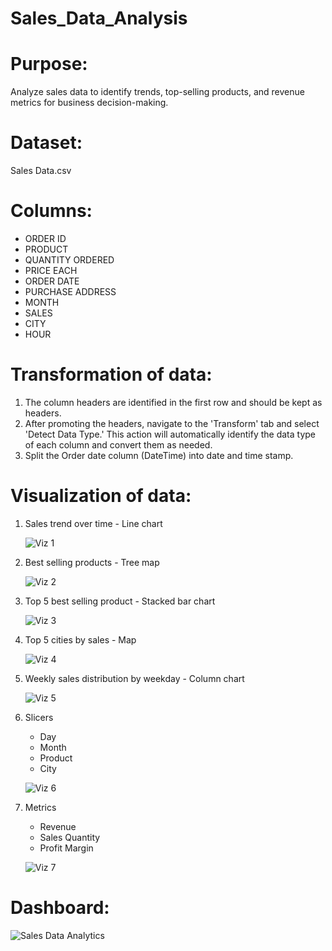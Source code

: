 # Sales_Data_Analysis

# Purpose:
Analyze sales data to identify trends, top-selling products, and revenue metrics for business decision-making.

# Dataset:
Sales Data.csv

# Columns:
* ORDER ID
* PRODUCT 
* QUANTITY ORDERED
* PRICE EACH
* ORDER DATE
* PURCHASE ADDRESS
* MONTH 
* SALES
* CITY
* HOUR

# Transformation of data:
1. The column headers are identified in the first row and should be kept as headers. <br>
2. After promoting the headers, navigate to the 'Transform' tab and select 'Detect Data Type.' This action will automatically identify the data type of each column and convert them as needed. <br>
3. Split the Order date column (DateTime) into date and time stamp. <br>

# Visualization of data: <br>
1. Sales trend over time - Line chart <br>
   
   ![Viz 1](https://github.com/VarunWayakole/Sales_Data_Analysis/assets/91410941/ed6264fb-9660-48ef-87ba-2c465f2eff0c) <br>

2. Best selling products - Tree map <br>

   ![Viz 2](https://github.com/VarunWayakole/Sales_Data_Analysis/assets/91410941/922dba5a-9b83-431b-b892-33f90b34717e) <br>

3. Top 5 best selling product - Stacked bar chart <br>

   ![Viz 3](https://github.com/VarunWayakole/Sales_Data_Analysis/assets/91410941/72ad97c1-6f6f-41f3-b3d3-2b61f786f47d) <br>

4. Top 5 cities by sales - Map <br>

   ![Viz 4](https://github.com/VarunWayakole/Sales_Data_Analysis/assets/91410941/78048a17-1ebe-4c7d-a023-cbe1eb8eea2e) <br>

5. Weekly sales distribution by weekday - Column chart <br>

   ![Viz 5](https://github.com/VarunWayakole/Sales_Data_Analysis/assets/91410941/c1bc94a1-7dd1-4ed7-a1f7-c29b35cc30a0) <br>

6. Slicers <br>
   * Day
   * Month
   * Product
   * City <br>

   ![Viz 6](https://github.com/VarunWayakole/Sales_Data_Analysis/assets/91410941/bd89c234-99c5-4770-92ec-cf03d2e4d39d) <br>

7. Metrics <br>
   * Revenue
   * Sales Quantity
   * Profit Margin <br>

   ![Viz 7](https://github.com/VarunWayakole/Sales_Data_Analysis/assets/91410941/c786b75e-6e19-49b2-be8c-943fa08cc2c0) <br>

# Dashboard: <br>

  ![Sales Data Analytics](https://github.com/VarunWayakole/Sales_Data_Analysis/assets/91410941/1e924140-31f2-40f2-a6de-6c44eda1db27)
